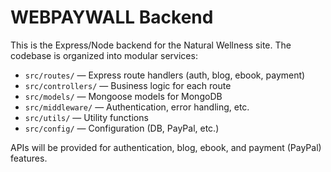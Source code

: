 # WEBPAYWALL Backend

This is the Express/Node backend for the Natural Wellness site. The codebase is organized into modular services:

- `src/routes/` — Express route handlers (auth, blog, ebook, payment)
- `src/controllers/` — Business logic for each route
- `src/models/` — Mongoose models for MongoDB
- `src/middleware/` — Authentication, error handling, etc.
- `src/utils/` — Utility functions
- `src/config/` — Configuration (DB, PayPal, etc.)

APIs will be provided for authentication, blog, ebook, and payment (PayPal) features. 